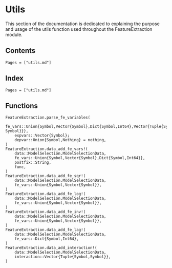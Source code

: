 # Utils

This section of the documentation is dedicated to explaining the purpose and usage of the utils function used throughout the FeatureExtraction module.

## Contents

```@contents
Pages = ["utils.md"]
```

## Index

```@index
Pages = ["utils.md"]
```

## Functions

```@docs
FeatureExtraction.parse_fe_variables(
    fe_vars::Union{Symbol,Vector{Symbol},Dict{Symbol,Int64},Vector{Tuple{Symbol, Symbol}}},
    expvars::Vector{Symbol};
    depvar::Union{Symbol,Nothing} = nothing,
)
FeatureExtraction.data_add_fe_vars!(
    data::ModelSelection.ModelSelectionData,
    fe_vars::Union{Symbol,Vector{Symbol},Dict{Symbol,Int64}},
    postfix::String,
    func,
)
FeatureExtraction.data_add_fe_sqr!(
    data::ModelSelection.ModelSelectionData,
    fe_vars::Union{Symbol,Vector{Symbol}},
)
FeatureExtraction.data_add_fe_log!(
    data::ModelSelection.ModelSelectionData,
    fe_vars::Union{Symbol,Vector{Symbol}},
)
FeatureExtraction.data_add_fe_inv!(
    data::ModelSelection.ModelSelectionData,
    fe_vars::Union{Symbol,Vector{Symbol}},
)
FeatureExtraction.data_add_fe_lag!(
    data::ModelSelection.ModelSelectionData,
    fe_vars::Dict{Symbol,Int64},
)
FeatureExtraction.data_add_interaction!(
    data::ModelSelection.ModelSelectionData,
    interaction::Vector{Tuple{Symbol,Symbol}},
)
```
